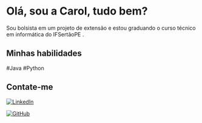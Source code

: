 # Olá, sou a Carol, tudo bem?

Sou bolsista em um projeto de extensão e estou graduando o curso técnico em informática do IFSertãoPE .

## Minhas habilidades

#Java
#Python

## Contate-me

[![LinkedIn](https://img.shields.io/badge/LinkedIn-0077B5?style=for-the-badge&logo=linkedin&logoColor=white)](https://www.linkedin.com/in/anacarolinacorn%C3%A9lio/)

[![GitHub](https://img.shields.io/badge/GitHub-100000?style=for-the-badge&logo=github&logoColor=white)](https://github.com/carolinacornelio)